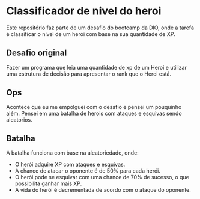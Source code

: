 # Classificador de nivel do heroi
Este repositório faz parte de um desafio do bootcamp da DIO, onde a tarefa é classificar o nível de um herói com base na sua quantidade de XP.

## Desafio original
Fazer um programa que leia uma quantidade de xp de um Heroi e utilizar uma estrutura de decisão para apresentar o rank que o Heroi está.

## Ops

Acontece que eu me empolguei com o desafio e pensei um pouquinho além. Pensei em uma batalha de herois com ataques e esquivas sendo aleatorios.

## Batalha
A batalha funciona com base na aleatoriedade, onde:

- O herói adquire XP com ataques e esquivas.
- A chance de atacar o oponente é de 50% para cada herói.
- O herói pode se esquivar com uma chance de 70% de sucesso, o que possibilita ganhar mais XP.
- A vida do herói é decrementada de acordo com o ataque do oponente.

